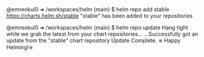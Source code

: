 @emreokul0 ➜ /workspaces/helm (main) $ helm repo add stable https://charts.helm.sh/stable "stable" has been added to your repositories

@emreokul0 ➜ /workspaces/helm (main) $ helm repo update Hang tight while we grab the latest from your chart repositories... ...Successfully got an update from the "stable" chart repository Update Complete. ⎈ Happy Helming!⎈